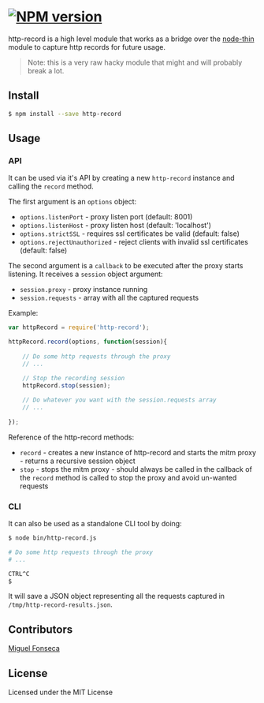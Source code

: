 #  [![NPM version][npm-image]][npm-url]

http-record is a high level module that works as a bridge over the [node-thin](https://github.com/runk/node-thin) 
module to capture http records for future usage.

> Note: this is a very raw hacky module that might and will probably break a lot.

## Install

```sh
$ npm install --save http-record
```

## Usage

### API

It can be used via it's API by creating a new `http-record` instance and calling the `record` method.

The first argument is an `options` object:

* `options.listenPort` - proxy listen port (default: 8001)
* `options.listenHost` - proxy listen host (default: 'localhost')
* `options.strictSSL` - requires ssl certificates be valid (default: false)
* `options.rejectUnauthorized` - reject clients with invalid ssl certificates (default: false)

The second argument is a `callback` to be executed after the proxy starts listening. It receives a `session` object 
argument:

* `session.proxy` - proxy instance running
* `session.requests` - array with all the captured requests

Example:

```js
var httpRecord = require('http-record');

httpRecord.record(options, function(session){
    
    // Do some http requests through the proxy
    // ...

    // Stop the recording session
    httpRecord.stop(session);
    
    // Do whatever you want with the session.requests array
    // ...
    
});
```

Reference of the http-record methods:

* `record` - creates a new instance of http-record and starts the mitm proxy - returns a recursive session object
* `stop` - stops the mitm proxy - should always be called in the callback of the `record` method is called to stop
the proxy and avoid un-wanted requests

### CLI

It can also be used as a standalone CLI tool by doing:

```sh
$ node bin/http-record.js

# Do some http requests through the proxy
# ...

CTRL^C
$ 
```

It will save a JSON object representing all the requests captured in `/tmp/http-record-results.json`.

## Contributors

[Miguel Fonseca](miguel.fonseca@mindera.com)

## License

Licensed under the MIT License

[npm-url]: https://npmjs.org/package/http-record
[npm-image]: https://badge.fury.io/js/http-record.svg
